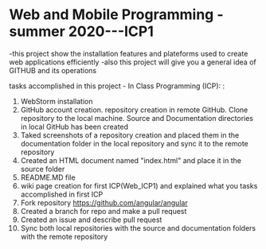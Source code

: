 # Web and Mobile Programming - summer 2020---ICP1

-this project show the installation features and plateforms used to create web applications efficiently
-also this project will give you a general idea of GITHUB and its operations


tasks accomplished in this project - In Class Programming (ICP): :

1. WebStorm installation
2. GitHub account creation. repository creation in remote GitHub. Clone repository to the local machine. Source and Documentation directories in local GitHub has been created   
3. Taked screenshots of a repository creation and placed them in the documentation folder in the local repository and sync it to the remote repository   
4. Created an HTML document named "index.html" and place it in the source folder 
5. README.MD file 
6. wiki page creation for first ICP(Web_ICP1) and explained what you tasks accomplished in first ICP  
7. Fork repository https://github.com/angular/angular 
8. Created a branch for repo and make a pull request 
9. Created an issue and describe pull request  
10. Sync both local repositories with the source and documentation folders with the remote repository 
